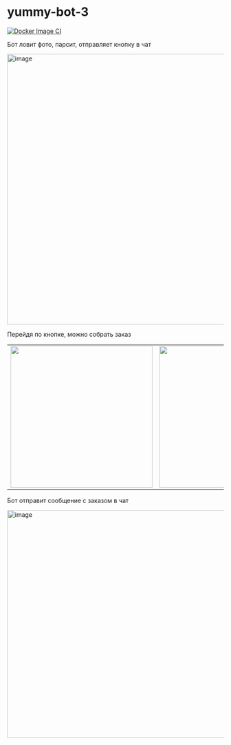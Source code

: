 # yummy-bot-3

[![Docker Image CI](https://github.com/pischule/yummy-bot-2/actions/workflows/docker-image.yml/badge.svg)](https://github.com/pischule/yummy-bot-2/actions/workflows/docker-image.yml)

Бот ловит фото, парсит, отправляет кнопку в чат

<img width="630" alt="image" src="https://user-images.githubusercontent.com/41614960/164896287-4fe14fa3-f41f-4371-9c20-8cbbc5600d53.png">

Перейдя по кнопке, можно собрать заказ

<table>
 <tr>
  <td> 
   <img src="https://user-images.githubusercontent.com/41614960/184703206-35a4736c-b058-4f28-baa9-f156e30ef84e.jpg" width="330">
  </td>
  <td>
   <img src="https://user-images.githubusercontent.com/41614960/184703237-c68ba5a2-601c-454d-a37d-aa3b96a844ff.jpg" width="330">
  </td>
 </tr>
</table>

Бот отправит сообщение с заказом в чат

<img width="530" alt="image" src="https://user-images.githubusercontent.com/41614960/184703250-d20bbb69-b6dd-4bf1-894e-7a86efabf0b2.jpg">
